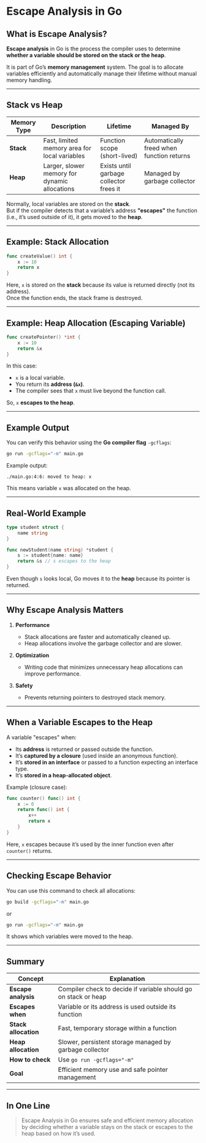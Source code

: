 # Escape Analysis in Go

## What is Escape Analysis?

**Escape analysis** in Go is the process the compiler uses to determine **whether a variable should be stored on the stack or the heap**.

It is part of Go’s **memory management** system. The goal is to allocate variables efficiently and automatically manage their lifetime without manual memory handling.

---

## Stack vs Heap

| Memory Type | Description | Lifetime | Managed By |
|--------------|--------------|-----------|-------------|
| **Stack** | Fast, limited memory area for local variables | Function scope (short-lived) | Automatically freed when function returns |
| **Heap** | Larger, slower memory for dynamic allocations | Exists until garbage collector frees it | Managed by garbage collector |

Normally, local variables are stored on the **stack**.  
But if the compiler detects that a variable’s address **"escapes"** the function (i.e., it’s used outside of it), it gets moved to the **heap**.

---

## Example: Stack Allocation

```go
func createValue() int {
    x := 10
    return x
}
```

Here, `x` is stored on the **stack** because its value is returned directly (not its address).  
Once the function ends, the stack frame is destroyed.

---

## Example: Heap Allocation (Escaping Variable)

```go
func createPointer() *int {
    x := 10
    return &x
}
```

In this case:
- `x` is a local variable.
- You return its **address (`&x`)**.
- The compiler sees that `x` must live beyond the function call.

So, `x` **escapes to the heap**.

---

## Example Output

You can verify this behavior using the **Go compiler flag** `-gcflags`:

```bash
go run -gcflags="-m" main.go
```

Example output:
```
./main.go:4:6: moved to heap: x
```
This means variable `x` was allocated on the heap.

---

## Real-World Example

```go
type student struct {
    name string
}

func newStudent(name string) *student {
    s := student{name: name}
    return &s // s escapes to the heap
}
```

Even though `s` looks local, Go moves it to the **heap** because its pointer is returned.

---

## Why Escape Analysis Matters

1. **Performance**
   - Stack allocations are faster and automatically cleaned up.
   - Heap allocations involve the garbage collector and are slower.

2. **Optimization**
   - Writing code that minimizes unnecessary heap allocations can improve performance.

3. **Safety**
   - Prevents returning pointers to destroyed stack memory.

---

## When a Variable Escapes to the Heap

A variable "escapes" when:
- Its **address** is returned or passed outside the function.
- It’s **captured by a closure** (used inside an anonymous function).
- It’s **stored in an interface** or passed to a function expecting an interface type.
- It’s **stored in a heap-allocated object**.

Example (closure case):
```go
func counter() func() int {
    x := 0
    return func() int {
        x++
        return x
    }
}
```
Here, `x` escapes because it’s used by the inner function even after `counter()` returns.

---

## Checking Escape Behavior

You can use this command to check all allocations:
```bash
go build -gcflags="-m" main.go
```
or
```bash
go run -gcflags="-m" main.go
```

It shows which variables were moved to the heap.

---

## Summary

| Concept | Explanation |
|----------|--------------|
| **Escape analysis** | Compiler check to decide if variable should go on stack or heap |
| **Escapes when** | Variable or its address is used outside its function |
| **Stack allocation** | Fast, temporary storage within a function |
| **Heap allocation** | Slower, persistent storage managed by garbage collector |
| **How to check** | Use `go run -gcflags="-m"` |
| **Goal** | Efficient memory use and safe pointer management |

---

## In One Line

> Escape Analysis in Go ensures safe and efficient memory allocation by deciding whether a variable stays on the stack or escapes to the heap based on how it’s used.
